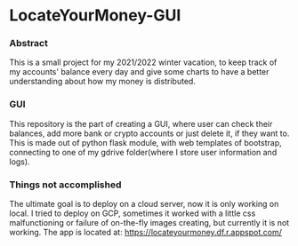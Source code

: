 # LocateYourMoney-GUI
### Abstract
This is a small project for my 2021/2022 winter vacation, to keep track of my accounts' balance every day and give some charts to have a better understanding about how my money is distributed. 
### GUI
This repository is the part of creating a GUI, where user can check their balances, add more bank or crypto accounts or just delete it, if they want to.
This is made out of python flask module, with web templates of bootstrap, connecting to one of my gdrive folder(where I store user information and logs).
### Things not accomplished
The ultimate goal is to deploy on a cloud server, now it is only working on local. I tried to deploy on GCP, sometimes it worked with a little css malfunctioning or failure of on-the-fly images creating, but currently it is not working. The app is located at:
https://locateyourmoney.df.r.appspot.com/
